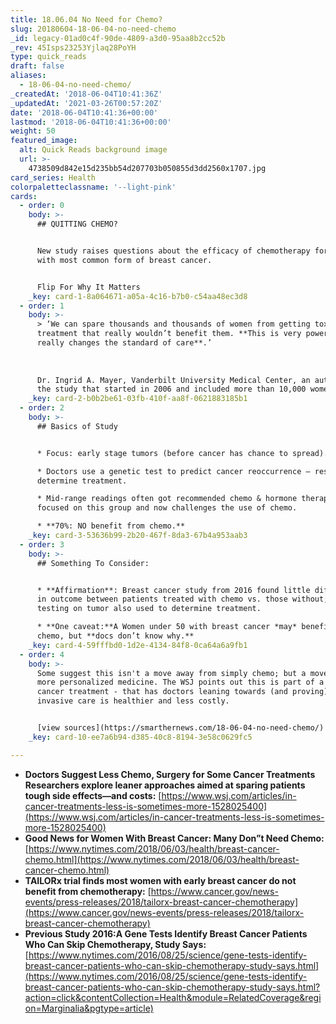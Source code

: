 ```yaml
---
title: 18.06.04 No Need for Chemo?
slug: 20180604-18-06-04-no-need-chemo
_id: legacy-01ad0c4f-90de-4809-a3d0-95aa8b2cc52b
_rev: 45Isps23253Yjlaq28PoYH
type: quick_reads
draft: false
aliases:
  - 18-06-04-no-need-chemo/
_createdAt: '2018-06-04T10:41:36Z'
_updatedAt: '2021-03-26T00:57:20Z'
date: '2018-06-04T10:41:36+00:00'
lastmod: '2018-06-04T10:41:36+00:00'
weight: 50
featured_image:
  alt: Quick Reads background image
  url: >-
    4738509d842e15d235bb54d207703b050855d3dd2560x1707.jpg
card_series: Health
colorpaletteclassname: '--light-pink'
cards:
  - order: 0
    body: >-
      ## QUITTING CHEMO?


      New study raises questions about the efficacy of chemotherapy for women
      with most common form of breast cancer.


      Flip For Why It Matters
    _key: card-1-8a064671-a05a-4c16-b7b0-c54aa48ec3d8
  - order: 1
    body: >-
      > ‘We can spare thousands and thousands of women from getting toxic
      treatment that really wouldn’t benefit them. **This is very powerful. It
      really changes the standard of care**.’  
        
        
        
      Dr. Ingrid A. Mayer, Vanderbilt University Medical Center, an author of
      the study that started in 2006 and included more than 10,000 women.
    _key: card-2-b0b2be61-03fb-410f-aa8f-0621883185b1
  - order: 2
    body: >-
      ## Basics of Study


      * Focus: early stage tumors (before cancer has chance to spread).

      * Doctors use a genetic test to predict cancer reoccurrence – results
      determine treatment.

      * Mid-range readings often got recommended chemo & hormone therapy; study
      focused on this group and now challenges the use of chemo.

      * **70%: NO benefit from chemo.**
    _key: card-3-53636b99-2b20-467f-8da3-67b4a953aab3
  - order: 3
    body: >-
      ## Something To Consider:


      * **Affirmation**: Breast cancer study from 2016 found little difference
      in outcome between patients treated with chemo vs. those without; genetic
      testing on tumor also used to determine treatment.

      * **One caveat:**A Women under 50 with breast cancer *may* benefit from
      chemo, but **docs don’t know why.**
    _key: card-4-59fffbd0-1d2e-4134-84f8-0ca64a6a9fb1
  - order: 4
    body: >-
      Some suggest this isn't a move away from simply chemo; but a move toward
      more personalized medicine. The WSJ points out this is part of a trend in
      cancer treatment - that has doctors leaning towards (and proving) less
      invasive care is healthier and less costly.


      [view sources](https://smarthernews.com/18-06-04-no-need-chemo/)
    _key: card-10-ee7a6b94-d385-40c8-8194-3e58c0629fc5

---
```

* **Doctors Suggest Less Chemo, Surgery for Some Cancer Treatments Researchers explore leaner approaches aimed at sparing patients tough side effects—and costs:** [https://www.wsj.com/articles/in-cancer-treatments-less-is-sometimes-more-1528025400](https://www.wsj.com/articles/in-cancer-treatments-less-is-sometimes-more-1528025400)
* **Good News for Women With Breast Cancer: Many Don”t Need Chemo:** [https://www.nytimes.com/2018/06/03/health/breast-cancer-chemo.html](https://www.nytimes.com/2018/06/03/health/breast-cancer-chemo.html)
* **TAILORx trial finds most women with early breast cancer do not benefit from chemotherapy:** [https://www.cancer.gov/news-events/press-releases/2018/tailorx-breast-cancer-chemotherapy](https://www.cancer.gov/news-events/press-releases/2018/tailorx-breast-cancer-chemotherapy)
* **Previous Study 2016:A Gene Tests Identify Breast Cancer Patients Who Can Skip Chemotherapy, Study Says:** [https://www.nytimes.com/2016/08/25/science/gene-tests-identify-breast-cancer-patients-who-can-skip-chemotherapy-study-says.html](https://www.nytimes.com/2016/08/25/science/gene-tests-identify-breast-cancer-patients-who-can-skip-chemotherapy-study-says.html?action=click&contentCollection=Health&module=RelatedCoverage&region=Marginalia&pgtype=article)